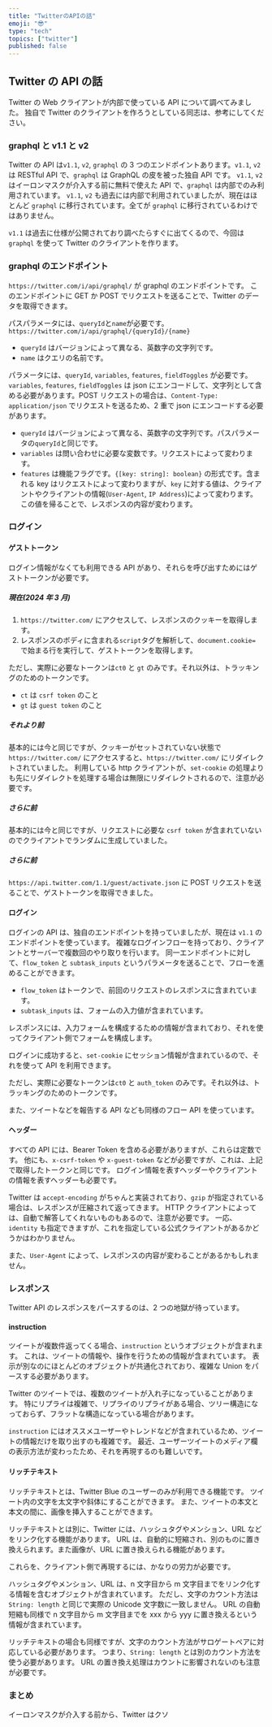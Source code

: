 ```yaml
---
title: "TwitterのAPIの話"
emoji: "😎"
type: "tech"
topics: ["twitter"]
published: false
---
```


## Twitter の API の話

Twitter の Web クライアントが内部で使っている API について調べてみました。
独自で Twitter のクライアントを作ろうとしている同志は、参考にしてください。

### graphql と v1.1 と v2

Twitter の API は`v1.1`, `v2`, `graphql` の 3 つのエンドポイントあります。`v1.1`, `v2` は RESTful API で、`graphql` は GraphQL の皮を被った独自 API です。
`v1.1`, `v2` はイーロンマスクが介入する前に無料で使えた API で、`graphql` は内部でのみ利用されています。
`v1.1`, `v2` も過去には内部で利用されていましたが、現在はほとんど `graphql` に移行されています。全てが `graphql` に移行されているわけではありません。

`v1.1` は過去に仕様が公開されており調べたらすぐに出てくるので、今回は `graphql` を使って Twitter のクライアントを作ります。

### graphql のエンドポイント

`https://twitter.com/i/api/graphql/` が graphql のエンドポイントです。
このエンドポイントに GET か POST でリクエストを送ることで、Twitter のデータを取得できます。

パスパラメータには、`queryId`と`name`が必要です。
`https://twitter.com/i/api/graphql/{queryId}/{name}`

- `queryId` はバージョンによって異なる、英数字の文字列です。
- `name` はクエリの名前です。

パラメータには、`queryId`, `variables`, `features`, `fieldToggles` が必要です。
`variables`, `features`, `fieldToggles` は json にエンコードして、文字列として含める必要があります。POST リクエストの場合は、`Content-Type: application/json` でリクエストを送るため、2 重で json にエンコードする必要があります。

- `queryId` はバージョンによって異なる、英数字の文字列です。パスパラメータの`queryId`と同じです。
- `variables` は問い合わせに必要な変数です。リクエストによって変わります。
- `features` は機能フラグです。`{[key: string]: boolean}` の形式です。含まれる key はリクエストによって変わりますが、`key` に対する値は、クライアントやクライアントの情報(`User-Agent`, `IP Address`)によって変わります。この値を帰ることで、レスポンスの内容が変わります。

### ログイン

#### ゲストトークン

ログイン情報がなくても利用できる API があり、それらを呼び出すためにはゲストトークンが必要です。

##### 現在(2024 年 3 月)

1. `https://twitter.com/` にアクセスして、レスポンスのクッキーを取得します。
2. レスポンスのボディに含まれる`script`タグを解析して、`document.cookie=` で始まる行を実行して、ゲストトークンを取得します。

ただし、実際に必要なトークンは`ct0` と `gt` のみです。それ以外は、トラッキングのためのトークンです。

- `ct` は `csrf token` のこと
- `gt` は `guest token` のこと

##### それより前

基本的には今と同じですが、クッキーがセットされていない状態で `https://twitter.com/` にアクセスすると、`https://twitter.com/` にリダイレクトされていました。
利用している http クライアントが、`set-cookie` の処理よりも先にリダイレクトを処理する場合は無限にリダイレクトされるので、注意が必要です。

##### さらに前

基本的には今と同じですが、リクエストに必要な `csrf token` が含まれていないのでクライアントでランダムに生成していました。

##### さらに前

`https://api.twitter.com/1.1/guest/activate.json` に POST リクエストを送ることで、ゲストトークンを取得できました。

#### ログイン

ログインの API は、独自のエンドポイントを持っていましたが、現在は `v1.1` のエンドポイントを使っています。
複雑なログインフローを持っており、クライアントとサーバーで複数回のやり取りを行います。
同一エンドポイントに対して、`flow_token` と `subtask_inputs` というパラメータを送ることで、フローを進めることができます。

- `flow_token` はトークンで、前回のリクエストのレスポンスに含まれています。
- `subtask_inputs` は、フォームの入力値が含まれています。

レスポンスには、入力フォームを構成するための情報が含まれており、それを使ってクライアント側でフォームを構成します。

ログインに成功すると、`set-cookie` にセッション情報が含まれているので、それを使って API を利用できます。

ただし、実際に必要なトークンは`ct0` と `auth_token` のみです。それ以外は、トラッキングのためのトークンです。

また、ツイートなどを報告する API なども同様のフロー API を使っています。

#### ヘッダー

すべての API には、Bearer Token を含める必要がありますが、これらは定数です。
他にも、`x-csrf-token` や `x-guest-token` などが必要ですが、これは、上記で取得したトークンと同じです。
ログイン情報を表すヘッダーやクライアントの情報を表すヘッダーも必要です。

Twitter は `accept-encoding` がちゃんと実装されており、`gzip` が指定されている場合は、レスポンスが圧縮されて返ってきます。
HTTP クライアントによっては、自動で解答してくれないものもあるので、注意が必要です。
一応、`identity` も指定できますが、これを指定している公式クライアントがあるかどうかはわかりません。

また、`User-Agent` によって、レスポンスの内容が変わることがあるかもしれません。

### レスポンス

Twitter API のレスポンスをパースするのは、2 つの地獄が待っています。

#### instruction

ツイートが複数件返ってくる場合、`instruction` というオブジェクトが含まれます。
これは、ツイートの情報や、操作を行うための情報が含まれています。
表示が別なのにほとんどのオブジェクトが共通化されており、複雑な Union をパースする必要があります。

Twitter のツイートでは、複数のツイートが入れ子になっていることがあります。
特にリプライは複雑で、リプライのリプライがある場合、ツリー構造になっておらず、フラットな構造になっている場合があります。

`instruction` にはオススメユーザーやトレンドなどが含まれているため、ツイートの情報だけを取り出すのも複雑です。
最近、ユーザーツイートのメディア欄の表示方法が変わったため、それを再現するのも難しいです。

#### リッチテキスト

リッチテキストとは、Twitter Blue のユーザーのみが利用できる機能です。
ツイート内の文字を太文字や斜体にすることができます。
また、ツイートの本文と本文の間に、画像を挿入することができます。

リッチテキストとは別に、Twitter には、ハッシュタグやメンション、URL などをリンク化する機能があります。
URL は、自動的に短縮され、別のものに置き換えられます。また画像が、URL に置き換えられる機能があります。

これらを、クライアント側で再現するには、かなりの労力が必要です。

ハッシュタグやメンション、URL は、n 文字目から m 文字目までをリンク化する情報を含むオブジェクトが含まれています。
ただし、文字のカウント方法は `String: length` と同じで実際の Unicode 文字数に一致しません。
URL の自動短縮も同様で n 文字目から m 文字目までを xxx から yyy に置き換えるという情報が含まれています。

リッチテキストの場合も同様ですが、文字のカウント方法がサロゲートペアに対応している必要があります。
つまり、`String: length` とは別のカウント方法を使う必要があります。
URL の置き換え処理はカウントに影響されないのも注意が必要です。

### まとめ

イーロンマスクが介入する前から、Twitter はクソ
